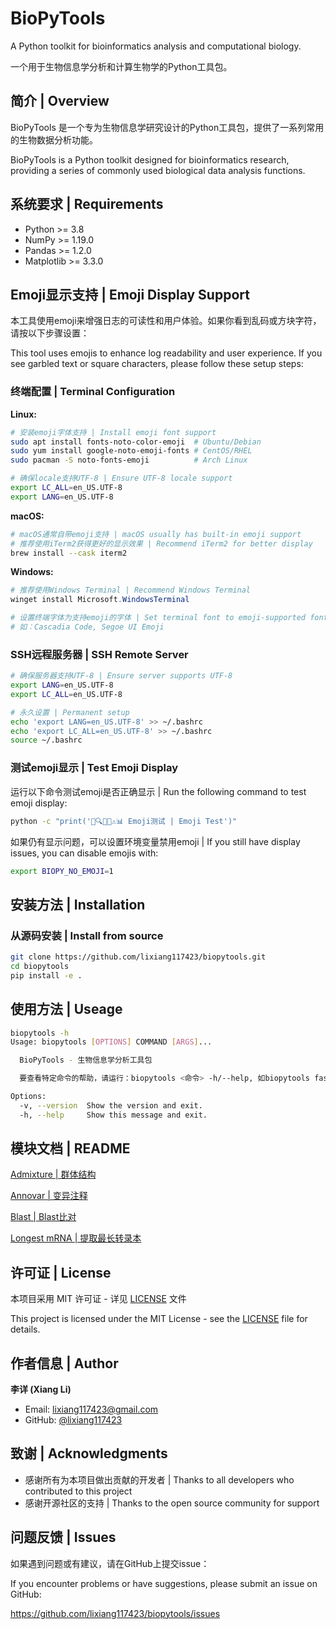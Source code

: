 # BioPyTools

A Python toolkit for bioinformatics analysis and computational biology.

一个用于生物信息学分析和计算生物学的Python工具包。

## 简介 | Overview

BioPyTools 是一个专为生物信息学研究设计的Python工具包，提供了一系列常用的生物数据分析功能。

BioPyTools is a Python toolkit designed for bioinformatics research, providing a series of commonly used biological data analysis functions.

## 系统要求 | Requirements

- Python >= 3.8
- NumPy >= 1.19.0
- Pandas >= 1.2.0
- Matplotlib >= 3.3.0

## Emoji显示支持 | Emoji Display Support

本工具使用emoji来增强日志的可读性和用户体验。如果你看到乱码或方块字符，请按以下步骤设置：

This tool uses emojis to enhance log readability and user experience. If you see garbled text or square characters, please follow these setup steps:

### 终端配置 | Terminal Configuration

**Linux:**
```bash
# 安装emoji字体支持 | Install emoji font support
sudo apt install fonts-noto-color-emoji  # Ubuntu/Debian
sudo yum install google-noto-emoji-fonts # CentOS/RHEL
sudo pacman -S noto-fonts-emoji          # Arch Linux

# 确保locale支持UTF-8 | Ensure UTF-8 locale support
export LC_ALL=en_US.UTF-8
export LANG=en_US.UTF-8
```

**macOS:**
```bash
# macOS通常自带emoji支持 | macOS usually has built-in emoji support
# 推荐使用iTerm2获得更好的显示效果 | Recommend iTerm2 for better display
brew install --cask iterm2
```

**Windows:**
```powershell
# 推荐使用Windows Terminal | Recommend Windows Terminal
winget install Microsoft.WindowsTerminal

# 设置终端字体为支持emoji的字体 | Set terminal font to emoji-supported font
# 如：Cascadia Code, Segoe UI Emoji
```

### SSH远程服务器 | SSH Remote Server

```bash
# 确保服务器支持UTF-8 | Ensure server supports UTF-8
export LANG=en_US.UTF-8
export LC_ALL=en_US.UTF-8

# 永久设置 | Permanent setup
echo 'export LANG=en_US.UTF-8' >> ~/.bashrc
echo 'export LC_ALL=en_US.UTF-8' >> ~/.bashrc
source ~/.bashrc
```

### 测试emoji显示 | Test Emoji Display

运行以下命令测试emoji是否正确显示 | Run the following command to test emoji display:

```bash
python -c "print('🧬🔍✅❌⚠️📊 Emoji测试 | Emoji Test')"
```

如果仍有显示问题，可以设置环境变量禁用emoji | If you still have display issues, you can disable emojis with:

```bash
export BIOPY_NO_EMOJI=1
```

## 安装方法 | Installation

### 从源码安装 | Install from source

```bash
git clone https://github.com/lixiang117423/biopytools.git
cd biopytools
pip install -e .
```

## 使用方法 | Useage

```bash
biopytools -h           
Usage: biopytools [OPTIONS] COMMAND [ARGS]...

  BioPyTools - 生物信息学分析工具包

  要查看特定命令的帮助，请运行：biopytools <命令> -h/--help, 如biopytools fastp -h

Options:
  -v, --version  Show the version and exit.
  -h, --help     Show this message and exit.
```

## 模块文档 | README

[Admixture | 群体结构](./docs/admixture.md)

[Annovar | 变异注释](./docs/annovar.md)

[Blast | Blast比对](./docs/blast.md)

[Longest mRNA | 提取最长转录本](./docs/longest_mrna.md)



## 许可证 | License

本项目采用 MIT 许可证 - 详见 [LICENSE](LICENSE) 文件

This project is licensed under the MIT License - see the [LICENSE](LICENSE) file for details.

## 作者信息 | Author

**李详 (Xiang Li)**
- Email: lixiang117423@gmail.com
- GitHub: [@lixiang117423](https://github.com/lixiang117423)

## 致谢 | Acknowledgments

- 感谢所有为本项目做出贡献的开发者 | Thanks to all developers who contributed to this project
- 感谢开源社区的支持 | Thanks to the open source community for support

## 问题反馈 | Issues

如果遇到问题或有建议，请在GitHub上提交issue：

If you encounter problems or have suggestions, please submit an issue on GitHub:

https://github.com/lixiang117423/biopytools/issues